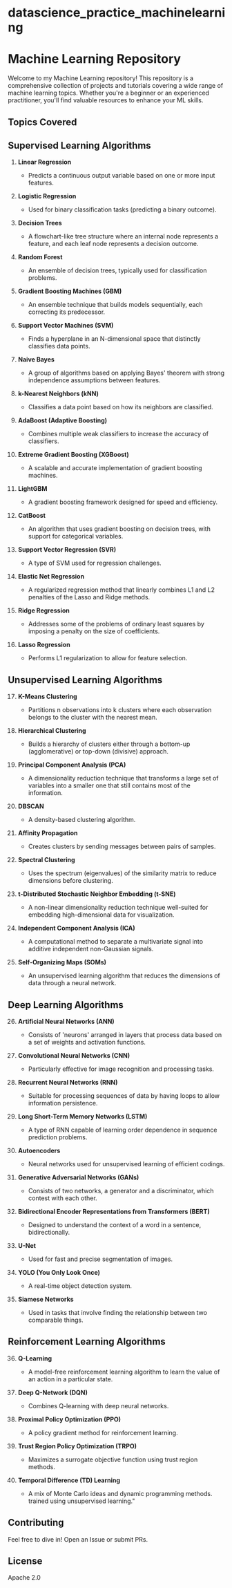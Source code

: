 # datascience_practice_machinelearning

# Machine Learning Repository

Welcome to my Machine Learning repository! This repository is a comprehensive collection of projects and tutorials covering a wide range of machine learning topics. Whether you're a beginner or an experienced practitioner, you'll find valuable resources to enhance your ML skills.

## Topics Covered

## Supervised Learning Algorithms

1. **Linear Regression**
    - Predicts a continuous output variable based on one or more input features.

2. **Logistic Regression**
    - Used for binary classification tasks (predicting a binary outcome).

3. **Decision Trees**
    - A flowchart-like tree structure where an internal node represents a feature, and each leaf node represents a decision outcome.

4. **Random Forest**
    - An ensemble of decision trees, typically used for classification problems.

5. **Gradient Boosting Machines (GBM)**
    - An ensemble technique that builds models sequentially, each correcting its predecessor.

6. **Support Vector Machines (SVM)**
    - Finds a hyperplane in an N-dimensional space that distinctly classifies data points.

7. **Naive Bayes**
    - A group of algorithms based on applying Bayes' theorem with strong independence assumptions between features.

8. **k-Nearest Neighbors (kNN)**
    - Classifies a data point based on how its neighbors are classified.

9. **AdaBoost (Adaptive Boosting)**
    - Combines multiple weak classifiers to increase the accuracy of classifiers.

10. **Extreme Gradient Boosting (XGBoost)**
    - A scalable and accurate implementation of gradient boosting machines.

11. **LightGBM**
    - A gradient boosting framework designed for speed and efficiency.

12. **CatBoost**
    - An algorithm that uses gradient boosting on decision trees, with support for categorical variables.

13. **Support Vector Regression (SVR)**
    - A type of SVM used for regression challenges.

14. **Elastic Net Regression**
    - A regularized regression method that linearly combines L1 and L2 penalties of the Lasso and Ridge methods.

15. **Ridge Regression**
    - Addresses some of the problems of ordinary least squares by imposing a penalty on the size of coefficients.

16. **Lasso Regression**
    - Performs L1 regularization to allow for feature selection.

## Unsupervised Learning Algorithms

17. **K-Means Clustering**
    - Partitions n observations into k clusters where each observation belongs to the cluster with the nearest mean.

18. **Hierarchical Clustering**
    - Builds a hierarchy of clusters either through a bottom-up (agglomerative) or top-down (divisive) approach.

19. **Principal Component Analysis (PCA)**
    - A dimensionality reduction technique that transforms a large set of variables into a smaller one that still contains most of the information.

20. **DBSCAN**
    - A density-based clustering algorithm.

21. **Affinity Propagation**
    - Creates clusters by sending messages between pairs of samples.

22. **Spectral Clustering**
    - Uses the spectrum (eigenvalues) of the similarity matrix to reduce dimensions before clustering.

23. **t-Distributed Stochastic Neighbor Embedding (t-SNE)**
    - A non-linear dimensionality reduction technique well-suited for embedding high-dimensional data for visualization.

24. **Independent Component Analysis (ICA)**
    - A computational method to separate a multivariate signal into additive independent non-Gaussian signals.

25. **Self-Organizing Maps (SOMs)**
    - An unsupervised learning algorithm that reduces the dimensions of data through a neural network.

## Deep Learning Algorithms

26. **Artificial Neural Networks (ANN)**
    - Consists of 'neurons' arranged in layers that process data based on a set of weights and activation functions.

27. **Convolutional Neural Networks (CNN)**
    - Particularly effective for image recognition and processing tasks.

28. **Recurrent Neural Networks (RNN)**
    - Suitable for processing sequences of data by having loops to allow information persistence.

29. **Long Short-Term Memory Networks (LSTM)**
    - A type of RNN capable of learning order dependence in sequence prediction problems.

30. **Autoencoders**
    - Neural networks used for unsupervised learning of efficient codings.

31. **Generative Adversarial Networks (GANs)**
    - Consists of two networks, a generator and a discriminator, which contest with each other.

32. **Bidirectional Encoder Representations from Transformers (BERT)**
    - Designed to understand the context of a word in a sentence, bidirectionally.

33. **U-Net**
    - Used for fast and precise segmentation of images.

34. **YOLO (You Only Look Once)**
    - A real-time object detection system.

35. **Siamese Networks**
    - Used in tasks that involve finding the relationship between two comparable things.

## Reinforcement Learning Algorithms

36. **Q-Learning**
    - A model-free reinforcement learning algorithm to learn the value of an action in a particular state.

37. **Deep Q-Network (DQN)**
    - Combines Q-learning with deep neural networks.

38. **Proximal Policy Optimization (PPO)**
    - A policy gradient method for reinforcement learning.

39. **Trust Region Policy Optimization (TRPO)**
    - Maximizes a surrogate objective function using trust region methods.

40. **Temporal Difference (TD) Learning**
    - A mix of Monte Carlo ideas and dynamic programming methods.
      trained using unsupervised learning."



## Contributing

Feel free to dive in! Open an Issue or submit PRs.

## License
Apache 2.0
